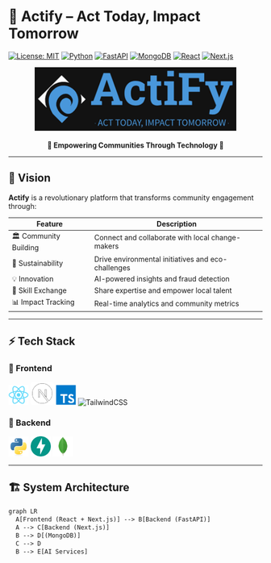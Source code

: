 # 🌟 Actify – Act Today, Impact Tomorrow

[![License: MIT](https://img.shields.io/badge/License-MIT-yellow.svg)](https://opensource.org/licenses/MIT)
[![Python](https://img.shields.io/badge/Python-3.8+-blue.svg)](https://www.python.org)
[![FastAPI](https://img.shields.io/badge/FastAPI-0.104.1-green.svg)](https://fastapi.tiangolo.com)
[![MongoDB](https://img.shields.io/badge/MongoDB-4.4+-green.svg)](https://www.mongodb.com)
[![React](https://img.shields.io/badge/React-18.0+-blue.svg)](https://reactjs.org)
[![Next.js](https://img.shields.io/badge/Next.js-14.0+-black.svg)](https://nextjs.org)

<div align="center">
  <img src="https://raw.githubusercontent.com/Dhritikrishna123/Actify/main/frontend/public/actify-logo.png" alt="Actify - Act Today, Impact Tomorrow" width="400"/>
  <br/><br/>
  <strong>🌿 Empowering Communities Through Technology 🤝</strong>
</div>

---

## 🎯 Vision

**Actify** is a revolutionary platform that transforms community engagement through:

| Feature                | Description                                               |
|------------------------|-----------------------------------------------------------|
| 🏛️ Community Building  | Connect and collaborate with local change-makers         |
| 🌱 Sustainability       | Drive environmental initiatives and eco-challenges       |
| 💡 Innovation           | AI-powered insights and fraud detection                  |
| 🤝 Skill Exchange       | Share expertise and empower local talent                 |
| 📊 Impact Tracking      | Real-time analytics and community metrics                |

---

## ⚡ Tech Stack

### 🔹 Frontend

<p align="left">
  <img src="https://raw.githubusercontent.com/devicons/devicon/master/icons/react/react-original.svg" alt="React" width="40" height="40"/>
  <img src="https://raw.githubusercontent.com/devicons/devicon/master/icons/nextjs/nextjs-line.svg" alt="Next.js" width="40" height="40" style="background-color: white; border-radius: 5px; padding: 3px;"/>
  <img src="https://raw.githubusercontent.com/devicons/devicon/master/icons/typescript/typescript-original.svg" alt="TypeScript" width="40" height="40"/>
  <img src="https://www.vectorlogo.zone/logos/tailwindcss/tailwindcss-icon.svg" alt="TailwindCSS" width="40" height="40"/>
</p>

### 🔸 Backend

<p align="left">
  <img src="https://raw.githubusercontent.com/devicons/devicon/master/icons/python/python-original.svg" alt="Python" width="40" height="40"/>
  <img src="https://raw.githubusercontent.com/devicons/devicon/master/icons/fastapi/fastapi-original.svg" alt="FastAPI" width="40" height="40"/>
  <img src="https://raw.githubusercontent.com/devicons/devicon/master/icons/mongodb/mongodb-original.svg" alt="MongoDB" width="40" height="40"/>
</p>

---

## 🏗️ System Architecture

```mermaid
graph LR
  A[Frontend (React + Next.js)] --> B[Backend (FastAPI)]
  A --> C[Backend (Next.js)]
  B --> D[(MongoDB)]
  C --> D
  B --> E[AI Services]
```
